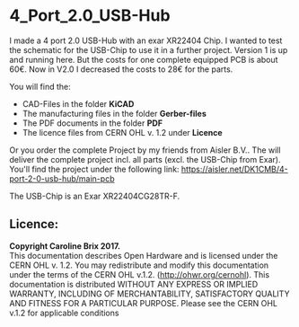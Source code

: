 # 4_Port_2.0_USB-Hub
I made a 4 port 2.0 USB-Hub with an exar XR22404 Chip. I wanted to test the schematic for the USB-Chip to use it in a further project. Version 1 is up and running here. But the costs for one complete equipped PCB is about 60€. Now in V2.0 I decreased the costs to 28€ for the parts.

You will find the:
-  CAD-Files in the folder **KiCAD**
-  The manufacturing files in the folder **Gerber-files**
-  The PDF documents in the folder **PDF**
-  The licence files from CERN OHL v. 1.2 under **Licence**

Or you order the complete Project by my friends from Aisler B.V.. The will deliver the complete project incl. all parts (excl. the USB-Chip from Exar). You'll find the project under the following link:
https://aisler.net/DK1CMB/4-port-2-0-usb-hub/main-pcb

The USB-Chip is an Exar XR22404CG28TR-F.

## Licence:  
**Copyright Caroline Brix 2017.**  
This documentation describes Open Hardware and is licensed under the CERN OHL v. 1.2.
You may redistribute and modify this documentation under the terms of the CERN OHL v.1.2. (http://ohwr.org/cernohl). This documentation is distributed WITHOUT ANY EXPRESS OR IMPLIED WARRANTY, INCLUDING OF MERCHANTABILITY, SATISFACTORY QUALITY AND FITNESS FOR A PARTICULAR PURPOSE. Please see the CERN OHL v.1.2 for applicable conditions

